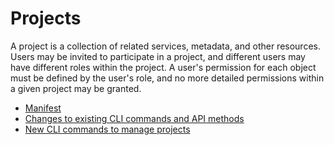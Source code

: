<!--
    This Source Code Form is subject to the terms of the Mozilla Public
    License, v. 2.0. If a copy of the MPL was not distributed with this
    file, You can obtain one at http://mozilla.org/MPL/2.0/.
-->

<!--
    Copyright 2016 Casey Bisson, Joyent
-->

# Projects

A project is a collection of related services, metadata, and other resources. Users may be invited to participate in a project, and different users may have different roles within the project. A user's permission for each object must be defined by the user's role, and no more detailed permissions within a given project may be granted.

- [Manifest](manifest.md)
- [Changes to existing CLI commands and API methods](triton-cli.md)
- [New CLI commands to manage projects](triton-projects-cli.md)

